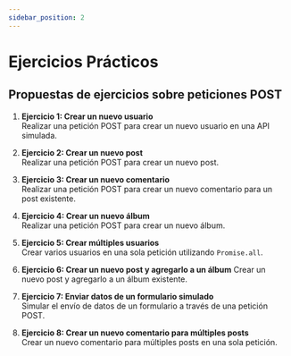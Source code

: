 ```yaml
---
sidebar_position: 2
---
```


# Ejercicios Prácticos

## Propuestas de ejercicios sobre peticiones POST



1. **Ejercicio 1: Crear un nuevo usuario**  
Realizar una petición POST para crear un nuevo usuario en una API simulada.

2. **Ejercicio 2: Crear un nuevo post**  
Realizar una petición POST para crear un nuevo post.

3. **Ejercicio 3: Crear un nuevo comentario**  
Realizar una petición POST para crear un nuevo comentario para un post existente.

4. **Ejercicio 4: Crear un nuevo álbum**  
Realizar una petición POST para crear un nuevo álbum.


5. **Ejercicio 5: Crear múltiples usuarios**   
Crear varios usuarios en una sola petición utilizando `Promise.all`.

6. **Ejercicio 6: Crear un nuevo post y agregarlo a un álbum** 
Crear un nuevo post y agregarlo a un álbum existente.


7. **Ejercicio 7: Enviar datos de un formulario simulado**   
Simular el envío de datos de un formulario a través de una petición POST.

8. **Ejercicio 8: Crear un nuevo comentario para múltiples posts**  
Crear un nuevo comentario para múltiples posts en una sola petición.
